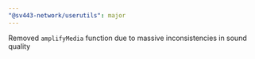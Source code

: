 ```yaml
---
"@sv443-network/userutils": major
---
```


Removed `amplifyMedia` function due to massive inconsistencies in sound quality
